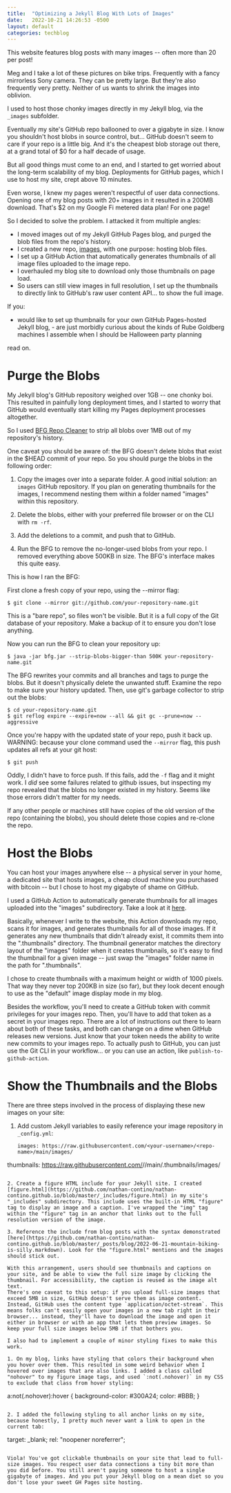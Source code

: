 ```yaml
---
title:  "Optimizing a Jekyll Blog With Lots of Images"
date:   2022-10-21 14:26:53 -0500
layout: default
categories: techblog
---
```

This website features blog posts with many images -- often more than 20 per post!

Meg and I take a lot of these pictures on bike trips. Frequently with a fancy mirrorless Sony camera. They can be pretty large. But they're also frequently very pretty. Neither of us wants to shrink the images into oblivion.

I used to host those chonky images directly in my Jekyll blog, via the `_images` subfolder.

Eventually my site's GitHub repo ballooned to over a gigabyte in size. I know you shouldn't host blobs in source control, but... GitHub doesn't seem to care if your repo is a little big. And it's the cheapest blob storage out there, at a grand total of $0 for a half decade of usage.

But all good things must come to an end, and I started to get worried about the long-term scalability of my blog. Deployments for GitHub pages, which I use to host my site, crept above 10 minutes.

Even worse, I knew my pages weren't respectful of user data connections. Opening one of my blog posts with 20+ images in it resulted in a 200MB download. That's $2 on my Google Fi metered data plan! For one page!

So I decided to solve the problem. I attacked it from multiple angles:

- I moved images out of my Jekyll GitHub Pages blog, and purged the blob files from the repo's history.
- I created a new repo, [images](https://github.com/nathan-contino/images), with one purpose: hosting blob files.
- I set up a GitHub Action that automatically generates thumbnails of all image files uploaded to the image repo.
- I overhauled my blog site to download only those thumbnails on page load.
- So users can still view images in full resolution, I set up the thumbnails to directly link to GitHub's raw user content API... to show the full image.

If you:

- would like to set up thumbnails for your own GitHub Pages-hosted Jekyll blog, - are just morbidly curious about the kinds of Rube Goldberg machines I assemble when I should be Halloween party planning

read on.

<!-- readmore -->

# Purge the Blobs

My Jekyll blog's GitHub repository weighed over 1GB -- one chonky boi. This resulted in painfully long deployment times, and I started to worry that GitHub would eventually start killing my Pages deployment processes altogether.

So I used [BFG Repo Cleaner](https://rtyley.github.io/bfg-repo-cleaner/) to strip all blobs over 1MB out of my repository's history.

One caveat you should be aware of: the BFG doesn't delete blobs that exist in the $HEAD commit of your repo. So you should purge the blobs in the following order:

1. Copy the images over into a separate folder. A good initial solution: an `images` GitHub repository. If you plan on generating thumbnails for the images, I recommend nesting them within a folder named "images" within this repository.

2. Delete the blobs, either with your preferred file browser or on the CLI with `rm -rf`.

3. Add the deletions to a commit, and push that to GitHub.

4. Run the BFG to remove the no-longer-used blobs from your repo. I removed everything above 500KB in size. The BFG's interface makes this quite easy.

This is how I ran the BFG:

First clone a fresh copy of your repo, using the --mirror flag:

```
$ git clone --mirror git://github.com/your-repository-name.git
```

This is a "bare repo", so files won't be visible.
But it is a full copy of the Git database of your repository.
Make a backup of it to ensure you don't lose anything.

Now you can run the BFG to clean your repository up:

```
$ java -jar bfg.jar --strip-blobs-bigger-than 500K your-repository-name.git
```

The BFG rewrites your commits and all branches and tags to purge the blobs.
But it doesn't physically delete the unwanted stuff.
Examine the repo to make sure your history updated.
Then, use git's garbage collector to strip out the blobs:

```
$ cd your-repository-name.git
$ git reflog expire --expire=now --all && git gc --prune=now --aggressive
```

Once you're happy with the updated state of your repo, push it back up.
WARNING: because your clone command used the `--mirror` flag, this push updates all refs at your git host:

```
$ git push
```

Oddly, I didn't have to force push. If this fails, add the `-f` flag and it might work. I *did* see some failures related to github issues, but inspecting my repo revealed that the blobs no longer existed in my history. Seems like those errors didn't matter for my needs.

If any other people or machines still have copies of the old version of the repo (containing the blobs), you should delete those copies and re-clone the repo.

# Host the Blobs

You can host your images anywhere else -- a physical server in your home, a dedicated site that hosts images, a cheap cloud machine you purchased with bitcoin -- but I chose to host my gigabyte of shame on GitHub.

I used a GitHub Action to automatically generate thumbnails for all images uploaded into the "images" subdirectory. Take a look at it [here](https://github.com/nathan-contino/images/blob/main/.github/workflows/workflow.yml).

Basically, whenever I write to the website, this Action downloads my repo, scans it for images, and generates thumbnails for all of those images. If it generates any new thumbnails that didn't already exist, it commits them into the ".thumbnails" directory. The thumbnail generator matches the directory layout of the "images" folder when it creates thumbnails, so it's easy to find the thumbnail for a given image -- just swap the "images" folder name in the path for ".thumbnails".

I chose to create thumbnails with a maximum height or width of 1000 pixels. That way they never top 200KB in size (so far), but they look decent enough to use as the "default" image display mode in my blog.

Besides the workflow, you'll need to create a GitHub token with commit privileges for your images repo. Then, you'll have to add that token as a secret in your images repo. There are a lot of instructions out there to learn about both of these tasks, and both can change on a dime when GitHub releases new versions. Just know that your token needs the ability to write new commits to your images repo. To actually push to GitHub, you can just use the Git CLI in your workflow... or you can use an action, like `publish-to-github-action`.

# Show the Thumbnails and the Blobs

There are three steps involved in the process of displaying these new images on your site:

1. Add custom Jekyll variables to easily reference your image repository in `_config.yml`:

   ```
   images: https://raw.githubusercontent.com/<your-username>/<repo-name>/main/images/
thumbnails: https://raw.githubusercontent.com/<your-username>/<repo-name>/main/.thumbnails/images/
   ```

2. Create a figure HTML include for your Jekyll site. I created [figure.html](https://github.com/nathan-contino/nathan-contino.github.io/blob/master/_includes/figure.html) in my site's "_includes" subdirectory. This include uses the built-in HTML "figure" tag to display an image and a caption. I've wrapped the "img" tag within the "figure" tag in an anchor that links out to the full resolution version of the image.

3. Reference the include from blog posts with the syntax demonstrated [here](https://github.com/nathan-contino/nathan-contino.github.io/blob/master/_posts/blog/2022-06-21-mountain-biking-is-silly.markdown). Look for the "figure.html" mentions and the images should stick out.

With this arrangement, users should see thumbnails and captions on your site, and be able to view the full size image by clicking the thumbnail. For accessibility, the caption is reused as the image alt text.
There's one caveat to this setup: if you upload full-size images that exceed 5MB in size, GitHub doesn't serve them as image content. Instead, GitHub uses the content type `application/octet-stream`. This means folks can't easily open your images in a new tab right in their browser... instead, they'll have to download the image and open it either in browser or with an app that lets them preview images. So keep your full size images below 5MB if that bothers you.

I also had to implement a couple of minor styling fixes to make this work.

1. On my blog, links have styling that colors their background when you hover over them. This resulted in some weird behavior when I hovered over images that are also links. I added a class called "nohover" to my figure image tags, and used `:not(.nohover)` in my CSS to exclude that class from hover styling:

   ```
   a:not(.nohover):hover {
	  background-color: #300A24;
	  color: #BBB;
   }
  ```

2. I added the following styling to all anchor links on my site, because honestly, I pretty much never want a link to open in the current tab:

   ```
   target: _blank;
   rel: "noopener noreferrer";
   ```

Viola! You've got clickable thumbnails on your site that lead to full-size images. You respect user data connections a tiny bit more than you did before. You still aren't paying someone to host a single gigabyte of images. And you put your Jekyll blog on a mean diet so you don't lose your sweet GH Pages site hosting.